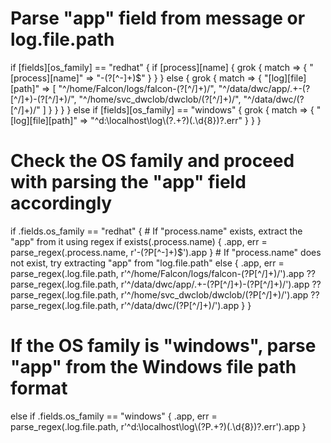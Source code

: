 # Parse "app" field from message or log.file.path
  if [fields][os_family] == "redhat" {
    if [process][name] {
      grok {
        match => {
          "[process][name]" => "-(?<app>[^-]+)$"
        }
      }
    }
    else {
      grok {
        match => {
          "[log][file][path]" => [
                                  "^/home/Falcon/logs/falcon-(?<app>[^/]+)/",
                                  "^/data/dwc/app/.+-(?<core>[^/]+)-(?<app>[^/]+)/",
                                  "^/home/svc_dwclob/dwclob/(?<app>[^/]+)/",
                                  "^/data/dwc/(?<app>[^/]+)/"
                                 ]
        }
      }
    }
  }
  else if [fields][os_family] == "windows" {
    grok {
      match => {
        "[log][file][path]" => "^d:\\localhost\\log\\(?<app>.+?)(\.\d{8})?\.err"
      }
    }
  }


# Check the OS family and proceed with parsing the "app" field accordingly
if .fields.os_family == "redhat" {
    # If "process.name" exists, extract the "app" from it using regex
    if exists(.process.name) {
        .app, err = parse_regex(.process.name, r'-(?P<app>[^-]+)$').app
    }
    # If "process.name" does not exist, try extracting "app" from "log.file.path"
    else {
        .app, err = parse_regex(.log.file.path, r'^/home/Falcon/logs/falcon-(?P<app>[^/]+)/').app ??
                    parse_regex(.log.file.path, r'^/data/dwc/app/.+-(?P<core>[^/]+)-(?P<app>[^/]+)/').app ??
                    parse_regex(.log.file.path, r'^/home/svc_dwclob/dwclob/(?P<app>[^/]+)/').app ??
                    parse_regex(.log.file.path, r'^/data/dwc/(?P<app>[^/]+)/').app
    }
}
# If the OS family is "windows", parse "app" from the Windows file path format
else if .fields.os_family == "windows" {
    .app, err = parse_regex(.log.file.path, r'^d:\\localhost\\log\\(?P<app>.+?)(\.\d{8})?\.err').app
}
